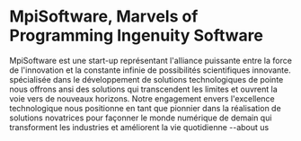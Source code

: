 MpiSoftware, Marvels of Programming Ingenuity Software 
========================================================

MpiSoftware est une start-up représentant l'alliance puissante entre la force de l'innovation et la constante infinie de possibilités scientifiques innovante. spécialisée dans le développement de solutions technologiques de pointe nous offrons ansi des solutions qui transcendent les limites et ouvrent la voie vers de nouveaux horizons.
Notre engagement envers l'excellence technologique nous positionne en tant que pionnier dans la réalisation de solutions novatrices pour façonner le monde numérique de demain qui transforment les industries et améliorent la vie quotidienne   --about us

